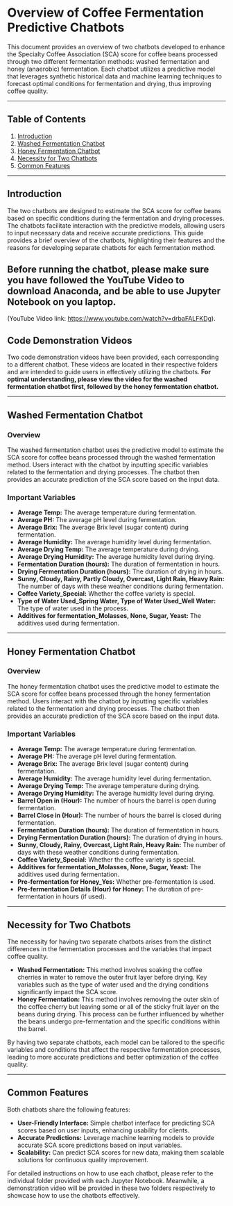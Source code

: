 # Overview of Coffee Fermentation Predictive Chatbots

This document provides an overview of two chatbots developed to enhance the Specialty Coffee Association (SCA) score for coffee beans processed through two different fermentation methods: washed fermentation and honey (anaerobic) fermentation. Each chatbot utilizes a predictive model that leverages synthetic historical data and machine learning techniques to forecast optimal conditions for fermentation and drying, thus improving coffee quality.

---

## Table of Contents
1. [Introduction](#introduction)
2. [Washed Fermentation Chatbot](#washed-fermentation-chatbot)
3. [Honey Fermentation Chatbot](#honey-fermentation-chatbot)
4. [Necessity for Two Chatbots](#necessity-for-two-chatbots)
5. [Common Features](#common-features)

---

## Introduction

The two chatbots are designed to estimate the SCA score for coffee beans based on specific conditions during the fermentation and drying processes. The chatbots facilitate interaction with the predictive models, allowing users to input necessary data and receive accurate predictions. This guide provides a brief overview of the chatbots, highlighting their features and the reasons for developing separate chatbots for each fermentation method.

## Before running the chatbot, please make sure you have followed the YouTube Video to download Anaconda, and be able to use Jupyter Notebook on you laptop. 
(YouTube Video link: https://www.youtube.com/watch?v=drbaFALFKDg).

## Code Demonstration Videos
Two code demonstration videos have been provided, each corresponding to a different chatbot. These videos are located in their respective folders and are intended to guide users in effectively utilizing the chatbots. **For optimal understanding, please view the video for the washed fermentation chatbot first, followed by the honey fermentation chatbot.**


---

## Washed Fermentation Chatbot

### Overview
The washed fermentation chatbot uses the predictive model to estimate the SCA score for coffee beans processed through the washed fermentation method. Users interact with the chatbot by inputting specific variables related to the fermentation and drying processes. The chatbot then provides an accurate prediction of the SCA score based on the input data. 

### Important Variables
- **Average Temp:** The average temperature during fermentation.
- **Average PH:** The average pH level during fermentation.
- **Average Brix:** The average Brix level (sugar content) during fermentation.
- **Average Humidity:** The average humidity level during fermentation.
- **Average Drying Temp:** The average temperature during drying.
- **Average Drying Humidity:** The average humidity level during drying.
- **Fermentation Duration (hours):** The duration of fermentation in hours.
- **Drying Fermentation Duration (hours):** The duration of drying in hours.
- **Sunny, Cloudy, Rainy, Partly Cloudy, Overcast, Light Rain, Heavy Rain:** The number of days with these weather conditions during fermentation.
- **Coffee Variety_Special:** Whether the coffee variety is special.
- **Type of Water Used_Spring Water, Type of Water Used_Well Water:** The type of water used in the process.
- **Additives for fermentation_Molasses, None, Sugar, Yeast:** The additives used during fermentation.

---

## Honey Fermentation Chatbot

### Overview
The honey fermentation chatbot uses the predictive model to estimate the SCA score for coffee beans processed through the honey fermentation method. Users interact with the chatbot by inputting specific variables related to the fermentation and drying processes. The chatbot then provides an accurate prediction of the SCA score based on the input data.

### Important Variables
- **Average Temp:** The average temperature during fermentation.
- **Average PH:** The average pH level during fermentation.
- **Average Brix:** The average Brix level (sugar content) during fermentation.
- **Average Humidity:** The average humidity level during fermentation.
- **Average Drying Temp:** The average temperature during drying.
- **Average Drying Humidity:** The average humidity level during drying.
- **Barrel Open in (Hour):** The number of hours the barrel is open during fermentation.
- **Barrel Close in (Hour):** The number of hours the barrel is closed during fermentation.
- **Fermentation Duration (hours):** The duration of fermentation in hours.
- **Drying Fermentation Duration (hours):** The duration of drying in hours.
- **Sunny, Cloudy, Rainy, Overcast, Light Rain, Heavy Rain:** The number of days with these weather conditions during fermentation.
- **Coffee Variety_Special:** Whether the coffee variety is special.
- **Additives for fermentation_Molasses, None, Sugar, Yeast:** The additives used during fermentation.
- **Pre-fermentation for Honey_Yes:** Whether pre-fermentation is used.
- **Pre-fermentation Details (Hour) for Honey:** The duration of pre-fermentation in hours (if used).

---

## Necessity for Two Chatbots

The necessity for having two separate chatbots arises from the distinct differences in the fermentation processes and the variables that impact coffee quality.

- **Washed Fermentation:** This method involves soaking the coffee cherries in water to remove the outer fruit layer before drying. Key variables such as the type of water used and the drying conditions significantly impact the SCA score.
- **Honey Fermentation:** This method involves removing the outer skin of the coffee cherry but leaving some or all of the sticky fruit layer on the beans during drying. This process can be further influenced by whether the beans undergo pre-fermentation and the specific conditions within the barrel.

By having two separate chatbots, each model can be tailored to the specific variables and conditions that affect the respective fermentation processes, leading to more accurate predictions and better optimization of the coffee quality.

---

## Common Features

Both chatbots share the following features:
- **User-Friendly Interface:** Simple chatbot interface for predicting SCA scores based on user inputs, enhancing usability for clients.
- **Accurate Predictions:** Leverage machine learning models to provide accurate SCA score predictions based on input variables.
- **Scalability:** Can predict SCA scores for new data, making them scalable solutions for continuous quality improvement.

For detailed instructions on how to use each chatbot, please refer to the individual folder provided with each Jupyter Notebook. Meanwhile, a demonstration video will be provided in these two folders respectively to showcase how to use the chatbots effectively.
